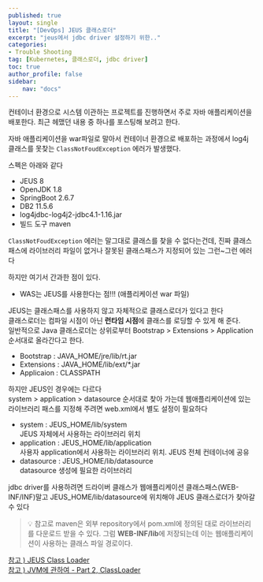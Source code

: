 ```yaml
---
published: true
layout: single
title: "[DevOps] JEUS 클래스로더"
excerpt: "jeus에서 jdbc driver 설정하기 위한.."
categories:
- Trouble Shooting
tag: [Kubernetes, 클래스로더, jdbc driver]
toc: true
author_profile: false
sidebar:
    nav: "docs"
---
```


컨테이너 환경으로 시스템 이관하는 프로젝트를 진행하면서 주로 자바 애플리케이션을 배포한다.
최근 헤맸던 내용 중 하나를 포스팅해 보려고 한다.

자바 애플리케이션을 war파일로 말아서 컨테이너 환경으로 배포하는 과정에서 log4j 클래스를 못찾는 `ClassNotFoudException` 에러가 발생했다.

스펙은 아래와 같다

- JEUS 8
- OpenJDK 1.8
- SpringBoot 2.6.7
- DB2 11.5.6
- log4jdbc-log4j2-jdbc4.1-1.16.jar
- 빌드 도구 maven

`ClassNotFoudException` 에러는 말그대로 클래스를 찾을 수 없다는건데, 진짜 클래스패스에 라이브러리 파일이 없거나 잘못된 클래스패스가 지정되어 있는 그런~그런 에러다

하지만 여기서 간과한 점이 있다.
- WAS는 JEUS를 사용한다는 점!!! (애플리케이션 war 파일)


JEUS는 클래스패스를 사용하지 않고 자체적으로 클래스로더가 있다고 한다  
클래스로더는 컴파일 시점이 아닌 **런타임 시점**에 클래스를 로딩할 수 있게 해 준다.  
일반적으로 Java 클래스로더는 상위로부터 Bootstrap > Extensions > Application 순서대로 올라간다고 한다.

- Bootstrap : JAVA_HOME/jre/lib/rt.jar
- Extensions : JAVA_HOME/lib/ext/*.jar
- Applicaion : CLASSPATH


하지만 JEUS인 경우에는 다르다  
system > application > datasource 순서대로 찾아 가는데 웹애플리케이션에 있는 라이브러리 패스를 지정해 주려면 web.xml에서 별도 설정이 필요하다

- system : JEUS_HOME/lib/system  
    JEUS 자체에서 사용하는 라이브러리 위치
- application : JEUS_HOME/lib/application  
    사용자 application에서 사용하는 라이브러리 위치. JEUS 전체 컨테이너에 공유  
- datasource : JEUS_HOME/lib/datasource  
    datasource 생성에 필요한 라이브러리
    

jdbc driver를 사용하려면 드라이버 클래스가 웹애플리케이션 클래스패스(WEB-INF/INF)말고 JEUS_HOME/lib/datasource에 위치해야 JEUS 클래스로더가 찾아갈 수 있다


> 💡 참고로 maven은 외부 repository에서 pom.xml에 정의된 대로 라이브러리를 다운로드 받을 수 있다. 그럼 **WEB-INF/lib**에 저장되는데 이는 웹애플리케이션이 사용하는 클래스 파일 경로이다.


[참고 ) JEUS Class Loader](https://ktdsoss.tistory.com/m/48)  
[참고 ) JVM에 관하여 - Part 2, ClassLoader](https://tecoble.techcourse.co.kr/post/2021-07-15-jvm-classloader/)
